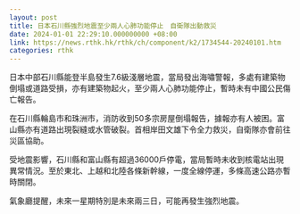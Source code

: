 ```yaml
---
layout: post
title: 日本石川縣強烈地震至少兩人心肺功能停止　自衛隊出動救災
date: 2024-01-01 22:29:10.000000000 +08:00
link: https://news.rthk.hk/rthk/ch/component/k2/1734544-20240101.htm
categories: rthk
---
```


日本中部石川縣能登半島發生7.6級淺層地震，當局發出海嘯警報，多處有建築物倒塌或道路受損，亦有建築物起火，至少兩人心肺功能停止，暫時未有中國公民傷亡報告。

在石川縣輪島市和珠洲市，消防收到50多宗房屋倒塌報告，據報亦有人被困。富山縣亦有道路出現裂縫或水管破裂。首相岸田文雄下令全力救災，自衛隊亦會前往災區協助。

受地震影響，石川縣和富山縣有超過36000戶停電，當局暫時未收到核電站出現異常情況。至於東北、上越和北陸各條新幹線，一度全線停運，多條高速公路亦暫時關閉。

氣象廳提醒，未來一星期特別是未來兩三日，可能再發生強烈地震。
